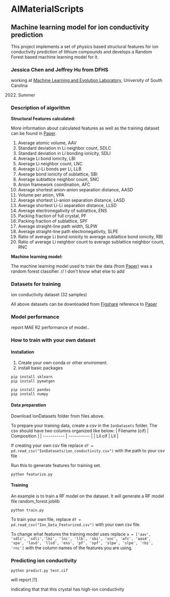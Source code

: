 # AIMaterialScripts

## Machine learning model for ion conductivity prediction

This project implements a set of physics based structural features for ion conductivity prediction of lithium compounds and develops a Random Forest based machine learning model for it.

### Jessica Chen and Jeffrey Hu from DFHS

working at <a href="http://mleg.cse.sc.edu" target="_blank">Machine Learning and Evolution Laboratory</a>, University of South Carolina

2022. Summer

### Description of algorithm

**Structural Features calculated:**

More information about calculated features as well as the training dataset can be found in [Paper](https://doi.org/10.1039/C6EE02697D). 

1. Average atomic volume, AAV 
2. Standard deviation in Li neighbor count, SDLC
3. Standard deviation in Li bonding ionicity, SDLI
4. Average Li bond ionicity, LBI
5. Average Li neighbor count, LNC
6. Average Li-Li bonds per Li, LLB
7. Average bond ionicity of sublattice, SBI
8. Average sublattice neighbor count, SNC
9. Anion framework coordination, AFC
10. Average shortest anion-anion separation distance, AASD
11. Volume per anion, VPA
12. Average shortest Li-anion separation distance, LASD
13. Average shortest Li-Li separation distance, LLSD
14. Average electronegativity of sublattice, ENS
15. Packing fraction of full crystal, PF
16. Packing fraction of sublattice, SPF
17. Average straight-line path width, SLPW
18. Average straight-line path electronegativity, SLPE
19. Ratio of average Li bond ionicity to average sublattice bond ionicity, RBI
20. Ratio of average Li neighbor count to average sublattice neighbor count, RNC


**Machine learning model:**

The machine learning model used to train the data (from [Paper](https://doi.org/10.1039/C6EE02697D)) was a random forest classifier. 
// I don't know what else to add


### Datasets for training

ion conductivity dataset (32 samples)



All above datasets can be downloaded from [Figshare](https://figshare.com/articles/dataset/MT_dataset/20122796)
reference to  [Paper](https://doi.org/10.1039/C6EE02697D)

### Model performance

report MAE R2 performance of model..


### How to train with your own dataset

#### Installation
1. Create your own conda or other enviroment. 
2. install basic packages
```
pip install sklearn
pip install pymatgen

pip install pandas
pip install numpy
```



#### Data preparation
Download IonDatasets folder from files above.

To prepare your training data, create a csv in the `IonDatasets` folder. The csv should have two columns organized like below:
| Filename (cif) | Composition |
| ----------- | ----------- |
| LiI.cif | LiI |

If creating your own csv file replace `df = pd.read_csv("IonDatasets/ion_conductivity.csv")` with the path to your csv file

Run this to generate features for training set.
```
python featurize.py 
```

#### Training 
An example is to train a RF model on the dataset. It will generate a RF model file random_forest.joblib
```
python train.py
```
To train your own file, replace `df = pd.read_csv("Ion_Data_Featurized.csv")` with your own csv file.

To change what features the training model uses replace `a = ['aav', 'sdlc', 'sdli','lbi', 'lnc', 'llb', 'sbi', 'snc', 'afc', 'aasd', 'vpa', 'lasd', 'llsd', 'ens', 'pf', 'spf', 'slpw', 'slpe', 'rbi', 'rnc']` with the column names of the features you are using.

### Predicting ion conductivity

```
python predict.py test.cif
```
will report [1]  

indicating that that this crystal has high-ion conductivity


